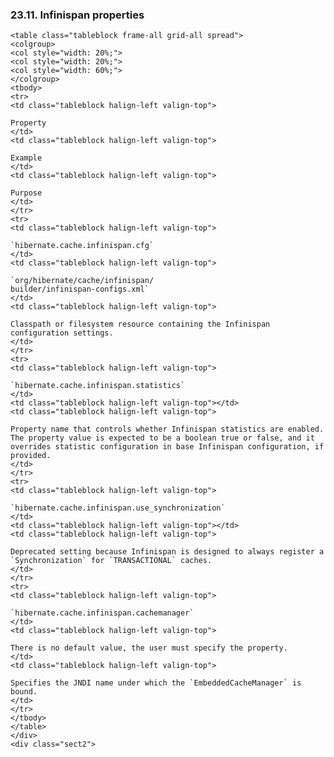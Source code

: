 ### 23.11. Infinispan properties

    <table class="tableblock frame-all grid-all spread">
    <colgroup>
    <col style="width: 20%;">
    <col style="width: 20%;">
    <col style="width: 60%;">
    </colgroup>
    <tbody>
    <tr>
    <td class="tableblock halign-left valign-top">

    Property
    </td>
    <td class="tableblock halign-left valign-top">

    Example
    </td>
    <td class="tableblock halign-left valign-top">

    Purpose
    </td>
    </tr>
    <tr>
    <td class="tableblock halign-left valign-top">

    `hibernate.cache.infinispan.cfg`
    </td>
    <td class="tableblock halign-left valign-top">

    `org/hibernate/cache/infinispan/
    builder/infinispan-configs.xml`
    </td>
    <td class="tableblock halign-left valign-top">

    Classpath or filesystem resource containing the Infinispan configuration settings.
    </td>
    </tr>
    <tr>
    <td class="tableblock halign-left valign-top">

    `hibernate.cache.infinispan.statistics`
    </td>
    <td class="tableblock halign-left valign-top"></td>
    <td class="tableblock halign-left valign-top">

    Property name that controls whether Infinispan statistics are enabled. The property value is expected to be a boolean true or false, and it overrides statistic configuration in base Infinispan configuration, if provided.
    </td>
    </tr>
    <tr>
    <td class="tableblock halign-left valign-top">

    `hibernate.cache.infinispan.use_synchronization`
    </td>
    <td class="tableblock halign-left valign-top"></td>
    <td class="tableblock halign-left valign-top">

    Deprecated setting because Infinispan is designed to always register a `Synchronization` for `TRANSACTIONAL` caches.
    </td>
    </tr>
    <tr>
    <td class="tableblock halign-left valign-top">

    `hibernate.cache.infinispan.cachemanager`
    </td>
    <td class="tableblock halign-left valign-top">

    There is no default value, the user must specify the property.
    </td>
    <td class="tableblock halign-left valign-top">

    Specifies the JNDI name under which the `EmbeddedCacheManager` is bound.
    </td>
    </tr>
    </tbody>
    </table>
    </div>
    <div class="sect2">